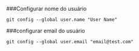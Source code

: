 ###Configurar nome do usuário
```
git config --global user.name "User Name"
```

###configurar email do usuário
```
git config --global user.email "email@test.com"
```